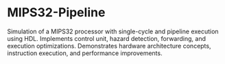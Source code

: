 # MIPS32-Pipeline
Simulation of a MIPS32 processor with single-cycle and pipeline execution using HDL. Implements control unit, hazard detection, forwarding, and execution optimizations. Demonstrates hardware architecture concepts, instruction execution, and performance improvements.
